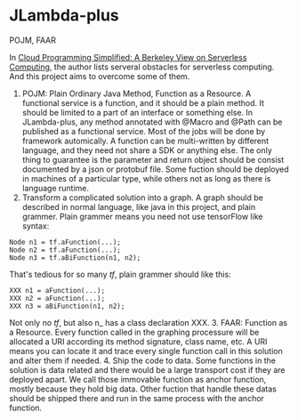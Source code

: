 # JLambda-plus
POJM, FAAR

In [Cloud Programming Simplified: A Berkeley View on Serverless Computing](https://arxiv.org/abs/1902.03383v1), the author lists serveral obstacles for serverless computing. And this project aims to overcome some of them.

1. POJM: Plain Ordinary Java Method, Function as a Resource. A functional service is a function, and it should be a plain method. It should be limited to a part of an interface or something else. In JLambda-plus, any method annotated with @Macro and @Path can be published as a functional service. Most of the jobs will be done by framework automically. A function can be multi-written by different language, and they need not share a SDK or anything else. The only thing to guarantee is the parameter and return object should be consist documented by a json or protobuf file. Some fuction should be deployed in machines of a particular type, while others not as long as there is language runtime.
2. Transform a complicated solution into a graph. A graph should be described in normal language, like java in this project, and plain grammer. Plain grammer means you need not use tensorFlow like syntax:
```
Node n1 = tf.aFunction(...);
Node n2 = tf.aFunction(...);
Node n3 = tf.aBiFunction(n1, n2);
```
That's tedious for so many *tf*, plain grammer should like this:
 ```
XXX n1 = aFunction(...);
XXX n2 = aFunction(...);
XXX n3 = aBiFunction(n1, n2);
```
Not only no *tf*, but also n_ has a class declaration XXX.
3. FAAR: Function as a Resource. Every function called in the graphing processure will be allocated a URI according its method signature, class name, etc. A URI means you can locate it and trace every single function call in this solution and alter them if needed.
4. Ship the code to data. Some functions in the solution is data related and there would be a large transport cost if they are deployed apart. We call those immovable function as anchor function, mostly because they hold big data. Other fuction that handle these datas should be shipped there and run in the same process with the anchor function.
